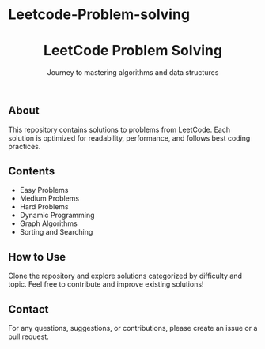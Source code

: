 # Leetcode-Problem-solving

</head>
<body>
    <header>
        <h1>LeetCode Problem Solving</h1>
        <p>Journey to mastering algorithms and data structures</p>
    </header>
    <div class="container">
        <div class="section">
            <h2>About</h2>
            <p>This repository contains solutions to problems from LeetCode. Each solution is optimized for readability, performance, and follows best coding practices.</p>
        </div>
        <div class="section">
            <h2>Contents</h2>
            <ul>
                <li>Easy Problems</li>
                <li>Medium Problems</li>
                <li>Hard Problems</li>
                <li>Dynamic Programming</li>
                <li>Graph Algorithms</li>
                <li>Sorting and Searching</li>
            </ul>
        </div>
        <div class="section">
            <h2>How to Use</h2>
            <p>Clone the repository and explore solutions categorized by difficulty and topic. Feel free to contribute and improve existing solutions!</p>
        </div>
        <div class="section">
            <h2>Contact</h2>
            <p>For any questions, suggestions, or contributions, please create an issue or a pull request.</p>
        </div>
    </div>
</body>
</html>

